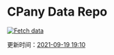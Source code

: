 # CPany Data Repo

[![Fetch data](https://github.com/yjl9903/CPany/actions/workflows/fetch.yml/badge.svg)](https://github.com/yjl9903/CPany/actions/workflows/fetch.yml)

<!-- START_SECTION: update_time -->
更新时间：[2021-09-19 19:10](https://www.timeanddate.com/worldclock/fixedtime.html?msg=Fetch+data&iso=20210919T191026&p1=237)
<!-- END_SECTION: update_time -->
